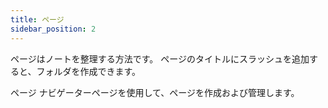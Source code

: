 ```yaml
---
title: ページ
sidebar_position: 2
---
```


ページはノートを整理する方法です。
ページのタイトルにスラッシュを追加すると、フォルダを作成できます。

ページ ナビゲーターページを使用して、ページを作成および管理します。
